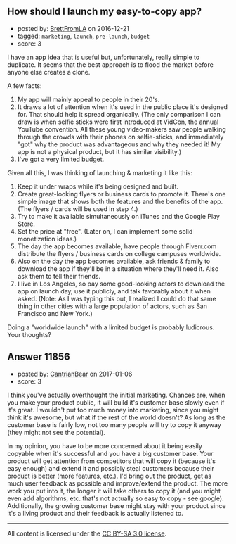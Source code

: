 ## How should I launch my easy-to-copy app?

- posted by: [BrettFromLA](https://stackexchange.com/users/2813127/brettfromla) on 2016-12-21
- tagged: `marketing`, `launch`, `pre-launch`, `budget`
- score: 3

I have an app idea that is useful but, unfortunately, really simple to duplicate. It seems that the best approach is to flood the market before anyone else creates a clone.

A few facts:

 1. My app will mainly appeal to people in their 20's.
 2. It draws a lot of attention when it's used in the public place it's designed for. That should help it spread organically. (The only comparison I can draw is when selfie sticks were first introduced at VidCon, the annual YouTube convention. All these young video-makers saw people walking through the crowds with their phones on selfie-sticks, and immediately "got" why the product was advantageous and why they needed it! My app is not a physical product, but it has similar visibility.)
 3. I've got a very limited budget.

Given all this, I was thinking of launching & marketing it like this:

 1. Keep it under wraps while it's being designed and built.
 2. Create great-looking flyers or business cards to promote it. There's one simple image that shows both the features and the benefits of the app. (The flyers / cards will be used in step 4.)
 3. Try to make it available simultaneously on iTunes and the Google Play Store.
 4. Set the price at "free". (Later on, I can implement some solid monetization ideas.)
 5. The day the app becomes available, have people through Fiverr.com distribute the flyers / business cards on college campuses worldwide.
 6. Also on the day the app becomes available, ask friends & family to download the app if they'll be in a situation where they'll need it. Also ask them to tell their friends.
 7. I live in Los Angeles, so pay some good-looking actors to download the app on launch day, use it publicly, and talk favorably about it when asked. (Note: As I was typing this out, I realized I could do that same thing in other cities with a large population of actors, such as San Francisco and New York.)

Doing a "worldwide launch" with a limited budget is probably ludicrous. Your thoughts?


## Answer 11856

- posted by: [CantrianBear](https://stackexchange.com/users/3131350/cantrianbear) on 2017-01-06
- score: 3

I think you've actually overthought the initial marketing. Chances are, when you make your product public, it will build it's customer base slowly even if it's great. I wouldn't put too much money into marketing, since you might think it's awesome, but what if the rest of the world doesn't? As long as the customer base is fairly low, not too many people will try to copy it anyway (they might not see the potential).

In my opinion, you have to be more concerned about it being easily copyable when it's successful and you have a big customer base. Your product will get attention from competitors that will copy it (because it's easy enough) and extend it and possibly steal customers because their product is better (more features, etc.). 
I'd bring out the product, get as much user feedback as possible and improve/extend the product. The more work you put into it, the longer it will take others to copy it (and you might even add algorithms, etc. that's not actually so easy to copy - see google). Additionally, the growing customer base might stay with your product since it's a living product and their feedback is actually listened to.



---

All content is licensed under the [CC BY-SA 3.0 license](https://creativecommons.org/licenses/by-sa/3.0/).
